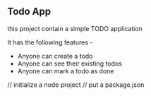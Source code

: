 ## Todo App
this project contain a simple TODO application

It has the following features -

- Anyone can create a todo
- Anyone can see their existing todos
- Anyone can mark a todo as done

// initialize a node project 
// put a package.json